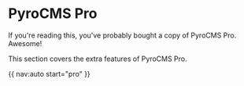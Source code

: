 # PyroCMS Pro

If you're reading this, you've probably bought a copy of PyroCMS Pro. Awesome!

This section covers the extra features of PyroCMS Pro.

{{ nav:auto start="pro" }}